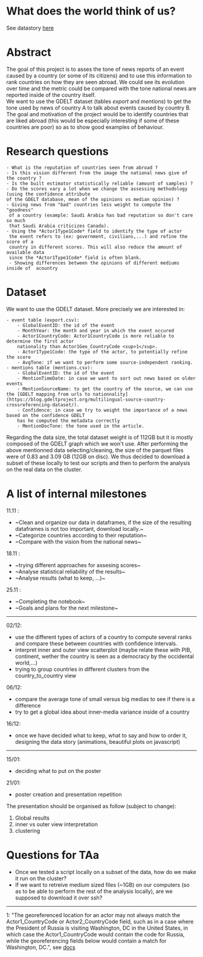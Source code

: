 # What does the world think of us?
See datastory [here](https://gossipworld.github.io/)
# Abstract
<!-- A 150 word description of the project idea, goals, dataset used. What story you would like to tell and why? What's the motivation behind your project? -->

The goal of this project is to asses the tone of news reports of an event caused by a country (or some of its citizens) and to use this information to rank countries on how they are seen abroad. We could see its evolution over time and the metric could be compared with the tone national news are reported inside of the country itself.  
We want to use the GDELT dataset (tables *export* and *mentions*) to get the tone used by news of country A to talk about events caused by country B.  
The goal and motivation of the project would be to identify countries that are liked abroad (this would be especially interesting if some of these countries are poor) so as to show good examples of behaviour. 

# Research questions
<!-- A list of research questions you would like to address during the project. --> 

	- What is the reputation of countries seen from abroad ?
	- Is this vision different from the image the national news give of the country ?
	- Is the built estimator statistically reliable (amount of samples) ?
	- Do the scores vary a lot when we change the assessing methodology (using the confidence attribute 
	of the GDELT database, mean of the opinions vs median opinion) ?
	- Giving news from "bad" countries less weight to compute the "goodness"
	 of a country (example: Saudi Arabia has bad reputation so don't care so much 
	 that Saudi Arabia criticizes Canada). 
	- Using the *Actor1Type1Code* field to identify the type of actor
	 the event refers to (ex: government, civilians,...) and refine the score of a 
	 country in different scores. This will also reduce the amount of available data 
	 since the *Actor1Type1Code* field is often blank.
	 - Showing differences between the opinions of different mediums inside of  acountry

# Dataset
<!-- List the dataset(s) you want to use, and some ideas on how do you expect to get, manage, process and enrich it/them. Show us you've read the docs and some examples, and you've a clear idea on what to expect. Discuss data size and format if relevant. -->

We want to use the GDELT dataset. More precisely we are interested in:  

	- event table (export.csv):
		- GlobalEventID: the id of the event
		- MonthYear: the month and year in which the event occured
		- Actor1CountryCode: Actor1CountryCode is more reliable to determine the first actor 
		nationality than Actor1Geo_CountryCode <sup>1</sup>.
		- Actor1Type1Code: the type of the actor, to potentially refine the score
		- AvgTone: if we want to perform some source-independent ranking.
	- mentions table (mentions.csv):
		- GlobalEventID: the id of the event
		- MentionTimeDate: in case we want to sort out news based on older events
		- MentionSourceName: to get the country of the source, we can use the [GDELT mapping from urls to nationnality](https://blog.gdeltproject.org/multilingual-source-country-crossreferencing-dataset/). 
		- Confidence: in case we try to weight the importance of a news based on the confidence GDELT 
		has he computed the metadata correctly
		- MentionDocTone: the tone used in the article.

Regarding the data size, the total dataset weight is of 112GB but it is mostly composed of the GDELT graph which we won't use. After performing the above mentionned data selecting/cleaning, the size of the parquet files were of 0.83 and 3.09 GB (12GB on disc). We thus decided to download a subset of these locally to test our scripts and then to perform the analysis on the real data on the cluster.

# A list of internal milestones
<!-- Add here a sketch of your planning for the next project milestone. -->

11.11 :

 - ~Clean and organize our data in dataframes, if the size of the resulting dataframes is not too important, download locally.~
 - ~Categorize countries according to their reputation~
 - ~Compare with the vision from the national news~

18.11 : 

 - ~trying different approaches for assesing scores~
 - ~Analyse statistical reliability of the results~
 - ~Analyse results (what to keep, ...)~

25.11 :

 - ~Completing the notebook~
 - ~Goals and plans for the next milestone~

-----
02/12:
- use the different types of actors of a country to compute several ranks and compare these between countries with confidence intervals.  
- interpret inner and outer view scatterplot (maybe relate these with PIB, continent, wether the country is seen as a democracy by the occidental world,...)
- trying to group countries in different clusters from the country_to_country view

06/12:  
- compare the average tone of small versus big medias to see if there is a difference  
- try to get a global idea about inner-media variance inside of a country

16/12:
- once we have decided what to keep, what to say and how to order it, designing the data story (animations, beautiful plots on javascript)  

-----

    
15/01:
- deciding what to put on the poster  

21/01:
- poster creation and presentation repetition  
    
The presentation should be organised as follow (subject to change):
1. Global results
2. inner vs outer view interpretation
3. clustering


# Questions for TAa
<!-- Add here some questions you have for us, in general or project-specific. -->

 - Once we tested a script locally on a subset of the data, how do we make it run on the cluster?
 - If we want to retreive medium sized files (~1GB) on our computers (so as to be able to perform the rest of the analysis locally), are we supposed to download it over ssh?

-------

1: "The georeferenced location for an actor may not always match the
Actor1\_CountryCode or Actor2\_CountryCode field, such as in a case where the President of Russia is visiting Washington, DC in the United States, in which case the Actor1\_CountryCode would contain the code for Russia, while the georeferencing fields below would contain a match for Washington, DC.", see [docs](http://data.gdeltproject.org/documentation/GDELT-Event_Codebook-V2.0.pdf)
